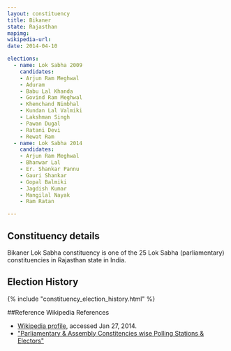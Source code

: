 ```yaml
---
layout: constituency
title: Bikaner
state: Rajasthan
mapimg: 
wikipedia-url: 
date: 2014-04-10

elections: 
  - name: Lok Sabha 2009
    candidates: 
    - Arjun Ram Meghwal 
    - Aduram 
    - Babu Lal Khanda 
    - Govind Ram Meghwal 
    - Khemchand Nimbhal 
    - Kundan Lal Valmiki 
    - Lakshman Singh 
    - Pawan Dugal 
    - Ratani Devi 
    - Rewat Ram  
  - name: Lok Sabha 2014
    candidates: 
    - Arjun Ram Meghwal 
    - Bhanwar Lal 
    - Er. Shankar Pannu 
    - Gauri Shankar 
    - Gopal Balmiki 
    - Jagdish Kumar 
    - Mangilal Nayak 
    - Ram Ratan  

---
```


## Constituency details
Bikaner Lok Sabha constituency is one of the 25 Lok Sabha (parliamentary) constituencies in Rajasthan state in India.




## Election History
{% include "constituency_election_history.html" %}

##Reference
Wikipedia References
- [Wikipedia profile]({{page.profile.wikipedia}}), accessed Jan 27, 2014.
- ["Parliamentary & Assembly Constitencies wise Polling Stations & Electors"][wiki1]

[wiki1]: http://ceorajasthan.nic.in/PC-ACWISE-ELECTORS.pdf
